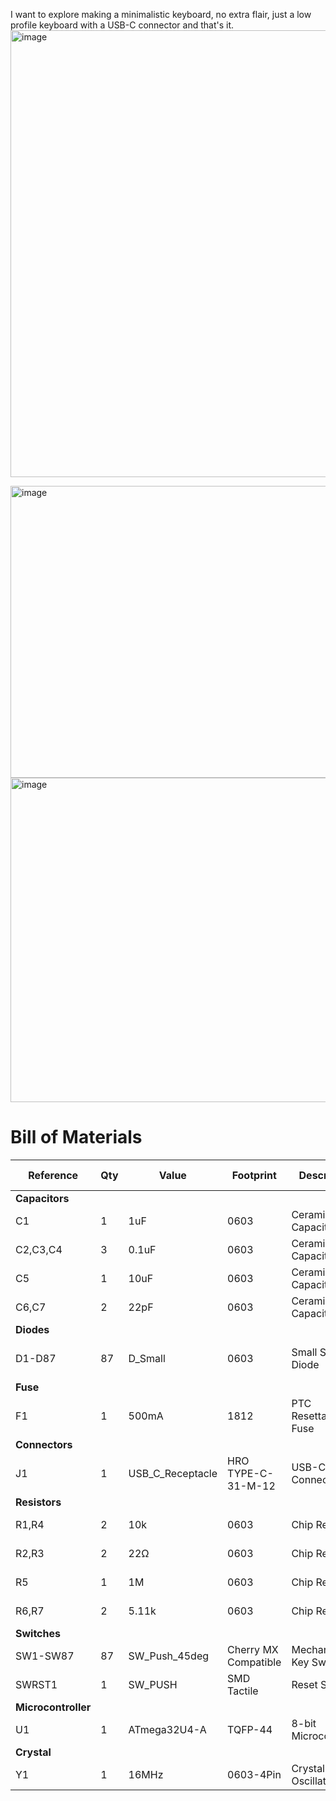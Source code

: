 I want to explore making a minimalistic keyboard, no extra flair, just a low profile keyboard with a USB-C connector and that's it.
<img width="1337" height="715" alt="image" src="https://github.com/user-attachments/assets/85b999d1-5787-4e68-9128-9b8852ea2557" />

<img width="1049" height="467" alt="image" src="https://github.com/user-attachments/assets/dda2eae3-8b45-42fc-9991-732e67c4005d" />

<img width="1308" height="519" alt="image" src="https://github.com/user-attachments/assets/279ececc-5a16-45be-bfb0-c403b565ecc9" />

# Bill of Materials

| Reference | Qty | Value | Footprint | Description | DigiKey Link | Amazon Link | Unit Price | Total Price |
|-----------|-----|-------|-----------|-------------|--------------|-------------|------------|-------------|
| **Capacitors** | | | | | | | | |
| C1 | 1 | 1uF | 0603 | Ceramic Capacitor | [YAGEO CC0603ZRY5V7BB105](https://www.digikey.com/en/products/detail/yageo/CC0603ZRY5V7BB105/2103110) | [0603 Capacitor Kit](https://www.amazon.com/100pcs-Multilayer-Ceramic-Capacitor-0-5pF/dp/B0DDC637G1) | $0.03 | $0.03 |
| C2,C3,C4 | 3 | 0.1uF | 0603 | Ceramic Capacitor | [KEMET C0603C104J4RAC7867](https://www.digikey.com/en/products/detail/kemet/C0603C104J4RAC7867/411096) | [0603 Capacitor Kit](https://www.amazon.com/100pcs-Multilayer-Ceramic-Capacitor-0-5pF/dp/B0DDC637G1) | $0.02 | $0.06 |
| C5 | 1 | 10uF | 0603 | Ceramic Capacitor | [YAGEO CC0603KRX5R6BB106](https://www.digikey.com/en/products/detail/yageo/CC0603KRX5R6BB106/5195191) | [0603 Capacitor Kit](https://www.amazon.com/100pcs-Multilayer-Ceramic-Capacitor-0-5pF/dp/B0DDC637G1) | $0.08 | $0.08 |
| C6,C7 | 2 | 22pF | 0603 | Ceramic Capacitor | [DigiKey 0603 Capacitors](https://www.digikey.com/en/products/filter/ceramic-capacitors/60) | [0603 Capacitor Kit](https://www.amazon.com/100pcs-Multilayer-Ceramic-Capacitor-0-5pF/dp/B0DDC637G1) | $0.02 | $0.04 |
| **Diodes** | | | | | | | | |
| D1-D87 | 87 | D_Small | 0603 | Small Signal Diode | [DigiKey 0603 Diodes](https://www.digikey.com/en/products/filter/diodes-rectifiers-single/280) | [SMD Component Kit](https://www.amazon.com/Component-Assortment-Capacitor-Transistor-Soldering/dp/B07GMRJC1Q) | $0.05 | $4.35 |
| **Fuse** | | | | | | | | |
| F1 | 1 | 500mA | 1812 | PTC Resettable Fuse | [Bourns MF-MSMF050-2](https://www.digikey.com/en/products/detail/bourns-inc/MF-MSMF050-2/662832) | [Fuse Kit](https://www.amazon.com/s?k=500mA+PTC+fuse) | $0.32 | $0.32 |
| **Connectors** | | | | | | | | |
| J1 | 1 | USB_C_Receptacle | HRO TYPE-C-31-M-12 | USB-C 2.0 Connector | [JAE DX07S016JA3R1500](https://www.digikey.com/en/products/detail/jae-electronics/DX07S016JA3R1500/5978550) | [USB-C Connector](https://www.amazon.com/s?k=TYPE-C-31-M-12) | $0.38 | $0.38 |
| **Resistors** | | | | | | | | |
| R1,R4 | 2 | 10k | 0603 | Chip Resistor | [YAGEO RC0603JR-0710KL](https://www.digikey.com/en/products/detail/yageo/RC0603JR-0710KL/726700) | [0603 Resistor Kit](https://www.amazon.com/s?k=0603+resistor+kit) | $0.01 | $0.02 |
| R2,R3 | 2 | 22Ω | 0603 | Chip Resistor | [DigiKey 0603 Resistors](https://www.digikey.com/en/products/filter/resistors/chip-resistor-surface-mount/0603/52) | [0603 Resistor Kit](https://www.amazon.com/s?k=0603+resistor+kit) | $0.01 | $0.02 |
| R5 | 1 | 1M | 0603 | Chip Resistor | [DigiKey 0603 Resistors](https://www.digikey.com/en/products/filter/resistors/chip-resistor-surface-mount/0603/52) | [0603 Resistor Kit](https://www.amazon.com/s?k=0603+resistor+kit) | $0.01 | $0.01 |
| R6,R7 | 2 | 5.11k | 0603 | Chip Resistor | [DigiKey 0603 Resistors](https://www.digikey.com/en/products/filter/resistors/chip-resistor-surface-mount/0603/52) | [0603 Resistor Kit](https://www.amazon.com/s?k=0603+resistor+kit) | $0.01 | $0.02 |
| **Switches** | | | | | | | | |
| SW1-SW87 | 87 | SW_Push_45deg | Cherry MX Compatible | Mechanical Key Switch | [Cherry MX1A-E1NW](https://www.digikey.com/en/products/detail/cherry-americas-llc/MX1A-E1NW/20180) | [Cherry MX Switches](https://www.amazon.com/s?k=cherry+mx+switches) | $1.25 | $108.75 |
| SWRST1 | 1 | SW_PUSH | SMD Tactile | Reset Switch | [DigiKey Tactile Switches](https://www.digikey.com/en/products/filter/tactile-switches/197) | [Tactile Switch Kit](https://www.amazon.com/s?k=SMD+tactile+switch) | $0.15 | $0.15 |
| **Microcontroller** | | | | | | | | |
| U1 | 1 | ATmega32U4-A | TQFP-44 | 8-bit Microcontroller | [ATMEGA32U4-AU](https://www.digikey.com/en/products/detail/microchip-technology/ATMEGA32U4-AU/1914602) | [ATmega32U4 Module](https://www.amazon.com/s?k=atmega32u4) | $5.39 | $5.39 |
| **Crystal** | | | | | | | | |
| Y1 | 1 | 16MHz | 0603-4Pin | Crystal Oscillator | [TXC 7V-16.000MAAE-T](https://www.digikey.com/en/products/detail/txc-corporation/7V-16-000MAAE-T/2626978) | [16MHz Crystal](https://www.amazon.com/s?k=16MHz+crystal+SMD) | $0.35 | $0.35 |
